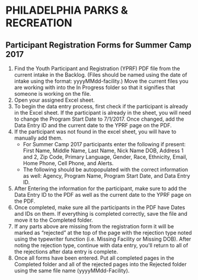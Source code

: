 # PHILADELPHIA PARKS & RECREATION

## Participant Registration Forms for Summer Camp 2017

1. Find the Youth Participant and Registration (YPRF) PDF file from the current intake in the Backlog. (Files should be named using the date of intake using the format: yyyyMMdd-facility.) Move the current files you are working with into the In Progress folder so that it signifies that someone is working on the file.
2. Open your assigned Excel sheet.
3. To begin the data entry process, first check if the participant is already in the Excel sheet. If the participant is already in the sheet, you will need to change the Program Start Date to 7/1/2017. Once changed, add the Data Entry ID and the current date to the YPRF page on the PDF.
4. If the participant was not found in the excel sheet, you will have to manually add them. 
   - For Summer Camp 2017 participants enter the following if present: First Name, Middle Name, Last Name, Nick Name DOB, Address 1 and 2, Zip Code, Primary Language, Gender, Race, Ethnicity, Email, Home Phone, Cell Phone, and Alerts. 
   - The following should be autopopulated with the correct information as well: Agency, Program Name, Program Start Date, and Data Entry ID.
5. After Entering the information for the participant, make sure to add the Data Entry ID to the PDF as well as the current date to the YPRF page on the PDF.
6. Once completed, make sure all the participants in the PDF have Dates and IDs on them. If everything is completed correctly, save the file and move it to the Completed folder.
7. If any parts above are missing from the registration form it will be marked as “rejected” at the top of the page with the rejection type noted using the typewriter function (i.e. Missing Facility or Missing DOB). After noting the rejection type, continue with data entry, you'll return to all of the rejections after data entry is complete.
8. Once all forms have been entered. Put all completed pages in the Completed folder and all of the rejected pages into the Rejected folder using the same file name (yyyyMMdd-Facility).


